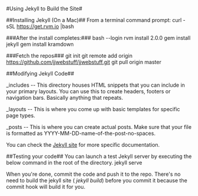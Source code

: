 #Using Jekyll to Build the Site#

##Installing Jekyll (On a Mac)##
From a terminal command prompt:
	curl -sSL https://get.rvm.io |bash

###After the install completes:###
	bash --login
	rvm install 2.0.0
	gem install jekyll
	gem install kramdown

###Fetch the repos###
	git init
	git remote add origin https://github.com/jjwebstuff/jjwebstuff.git
	git pull origin master

##Modifying Jekyll Code##

_includes   -- This directory houses HTML snippets that you can include in your primary layouts. You can use this to create headers, footers or navigation bars. Basically anything that repeats.

_layouts    -- This is where you come up with basic templates for specific page types. 

_posts -- This is where you can create actual posts. Make sure that your file is formatted as YYYY-MM-DD-name-of-the-post-no-spaces.

You can check the [Jekyll site](http://jekyllrb.com) for more specific documentation.

##Testing your code##
You can launch a test Jekyll server by executing the below command in the root of the directory.
	jekyll serve
	
When you're done, commit the code and push it to the repo.  There's no need to build the jekyll site ( *jekyll build*) before you commit it because the commit hook will build it for you.